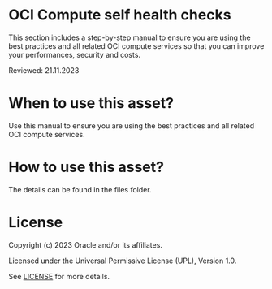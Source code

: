 # OCI Compute self health checks

 This section includes a step-by-step manual to ensure you are using the best practices and all related OCI compute services so that you can improve your performances, security and costs.

 
Reviewed: 21.11.2023
 
# When to use this asset?
 
Use this manual to ensure you are using the best practices and all related OCI compute services.
 
# How to use this asset?
 
The details can be found in the files folder.
 
# License
 
Copyright (c) 2023 Oracle and/or its affiliates.
 
Licensed under the Universal Permissive License (UPL), Version 1.0.
 
See [LICENSE](https://github.com/oracle-devrel/technology-engineering/blob/main/LICENSE) for more details.






